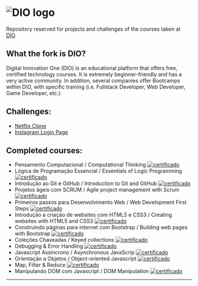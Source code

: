 # ![DIO logo](https://imgur.com/NghCiFI.png)

Repository reserved for projects and challenges of the courses taken at [DIO](https://web.dio.me/).
## What the fork is DIO?
Digital Innovation One (DIO) is an educational platform that offers free, certified technology courses. It is extremely beginner-friendly and has a very active community. In addition, several companies offer Bootcamps within DIO, with specific training (i.e. Fullstack Developer, Web Developer, Game Developer, etc.).

## Challenges:

- [Netflix Clone](https://github.com/erika-freitas/dio/tree/main/desafio-netflix-clone)
- [Instagram Login Page](https://github.com/erika-freitas/dio/tree/main/desafio-instagram-login)


## Completed courses:

- Pensamento Computacional / Computational Thinking [![certificado](https://img.icons8.com/dusk/20/000000/contract.png)](https://www.dio.me/certificate/4682DF74/) 
- Lógica de Programação Essencial / Essentials of Logic Programming [![certificado](https://img.icons8.com/dusk/20/000000/contract.png)](https://www.dio.me/certificate/E39FEFFF/)
- Introdução ao Git e GitHub / Introduction to Git and GitHub [![certificado](https://img.icons8.com/dusk/20/000000/contract.png)](https://www.dio.me/certificate/D16DD58F/)
- Projetos ágeis com SCRUM / Agile project management with Scrum [![certificado](https://img.icons8.com/dusk/20/000000/contract.png)](https://www.dio.me/certificate/680C0837/)
- Primeiros passos para Desenvolvimento Web / Web Development First Steps [![certificado](https://img.icons8.com/dusk/20/000000/contract.png)](https://www.dio.me/certificate/CC34AFDF/)
- Introdução a criação de websites com HTML5 e CSS3 / Creating websites with HTML5 and CSS3 [![certificado](https://img.icons8.com/dusk/20/000000/contract.png)](https://www.dio.me/certificate/E240350A/)
- Construindo páginas para internet com Bootstrap / Building web pages with Bootstrap [![certificado](https://img.icons8.com/dusk/20/000000/contract.png)](https://www.dio.me/certificate/5638AFCF/)
- Coleções Chaveadas / Keyed collections [![certificado](https://img.icons8.com/dusk/20/000000/contract.png)](https://www.dio.me/certificate/3899FCE2)
- Debugging & Error Handling [![certificado](https://img.icons8.com/dusk/20/000000/contract.png)](https://www.dio.me/certificate/3D5010E4/)
- Javascript Assíncrono / Asynchronous JavaScrip [![certificado](https://img.icons8.com/dusk/20/000000/contract.png)](https://www.dio.me/certificate/5808A7A8/)
- Orientação a Objetos / Object-oriented Javascript  [![certificado](https://img.icons8.com/dusk/20/000000/contract.png)](https://www.dio.me/certificate/61888A27/)
- Map, Filter & Reduce [![certificado](https://img.icons8.com/dusk/20/000000/contract.png)](https://www.dio.me/certificate/FCA74A42/)
- Manipulando DOM com Javascript / DOM Manipulation [![certificado](https://img.icons8.com/dusk/20/000000/contract.png)](https://www.dio.me/certificate/2AD15625/)

---

